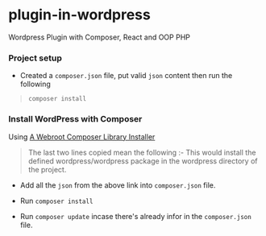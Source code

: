 # plugin-in-wordpress
Wordpress Plugin with Composer, React and OOP PHP

### Project setup
- Created a `composer.json` file, put valid `json` content then run the following
> `composer install`


### Install WordPress with Composer

Using [A Webroot Composer Library Installer](https://github.com/fancyguy/webroot-installer)

> The last two lines copied mean the following :-
> This would install the defined wordpress/wordpress package in the wordpress directory of the project.

- Add all the `json` from the above link into `composer.json` file.

- Run `composer install` 

- Run `composer update` incase there's already infor in the `composer.json` file.
